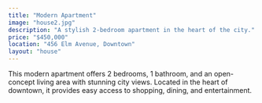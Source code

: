 ```yaml
---
title: "Modern Apartment"
image: "house2.jpg"
description: "A stylish 2-bedroom apartment in the heart of the city."
price: "$450,000"
location: "456 Elm Avenue, Downtown"
layout: "house"
---
```


This modern apartment offers 2 bedrooms, 1 bathroom, and an open-concept living area with stunning city views. Located in the heart of downtown, it provides easy access to shopping, dining, and entertainment.